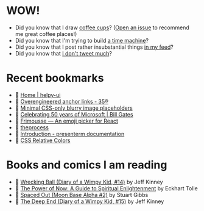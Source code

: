 # WOW!

- Did you know that I draw [coffee cups](https://papercups.mamuso.net/)? ([Open an issue](https://github.com/mamuso/papercups/issues) to recommend me great coffee places!)
- Did you know that I'm trying to build [a time machine](https://github.com/mamuso/fluxcapacitor)?
- Did you know that I post rather insubstantial things [in my feed](https://feed.mamuso.net/)?
- Did you know that [I don't tweet much](https://twitter.com/mamuso)?

# Recent bookmarks

- 👀 [Home | helpy-ui](https://helpy-ui.com/)
- 👀 [Overengineered anchor links - 35®](https://thirty-five.com/overengineered-anchoring)
- 👀 [Minimal CSS-only blurry image placeholders](https://leanrada.com/notes/css-only-lqip/)
- 👀 [Celebrating 50 years of Microsoft | Bill Gates](https://www.gatesnotes.com/meet-bill/source-code/reader/microsoft-original-source-code)
- 👀 [Frimousse — An emoji picker for React](https://frimousse.liveblocks.io/)
- 👀 [theprocess](https://www.carlhauser.com/)
- 👀 [Introduction - presenterm documentation](https://mfontanini.github.io/presenterm/)
- 👀 [CSS Relative Colors](https://ishadeed.com/article/css-relative-colors/)


# Books and comics I am reading

- 📘 [Wrecking Ball (Diary of a Wimpy Kid, #14)](https://www.goodreads.com/book/show/44091234) by Jeff Kinney
- 📘 [The Power of Now: A Guide to Spiritual Enlightenment](https://www.goodreads.com/book/show/6512869) by Eckhart Tolle
- 📘 [Spaced Out (Moon Base Alpha #2)](https://www.goodreads.com/book/show/26022750) by Stuart Gibbs
- 📘 [The Deep End (Diary of a Wimpy Kid, #15)](https://www.goodreads.com/book/show/51468119) by Jeff Kinney


